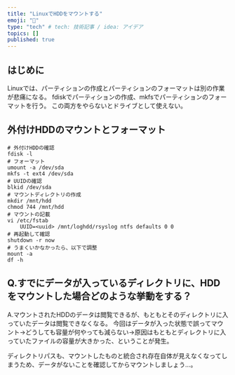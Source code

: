 ```yaml
---
title: "LinuxでHDDをマウントする"
emoji: "🎉"
type: "tech" # tech: 技術記事 / idea: アイデア
topics: []
published: true
---
```

## はじめに
Linuxでは、パーティションの作成とパーティションのフォーマットは別の作業が悲痛になる。
fdiskでパーティションの作成、mkfsでパーティションのフォーマットを行う。
この両方をやらないとドライブとして使えない。

## 外付けHDDのマウントとフォーマット

    # 外付けHDDの確認
    fdisk -l
    # フォーマット
    umount -a /dev/sda
    mkfs -t ext4 /dev/sda
    # UUIDの確認
    blkid /dev/sda
    # マウントディレクトリの作成
    mkdir /mnt/hdd
    chmod 744 /mnt/hdd
    # マウントの記載
    vi /etc/fstab
        UUID=<uuid> /mnt/loghdd/rsyslog ntfs defaults 0 0
    # 再起動して確認
    shutdown -r now
    # うまくいかなかったら、以下で調整
    mount -a
    df -h
        
## Q.すでにデータが入っているディレクトリに、HDDをマウントした場合どのような挙動をする？

A.マウントされたHDDのデータは閲覧できるが、もともとそのディレクトリに入っていたデータは閲覧できなくなる。
今回はデータが入った状態で誤ってマウント→どうしても容量が何やっても減らない→原因はもともとディレクトリに入っていたファイルの容量が大きかった、ということが発生。

ディレクトリパスも、マウントしたものと統合され存在自体が見えなくなってしまうため、データがないことを確認してからマウントしましょう…。
